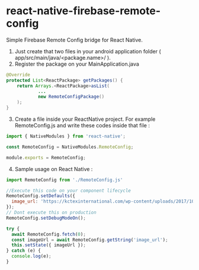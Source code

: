 # react-native-firebase-remote-config
Simple Firebase Remote Config bridge for React Native.

1. Just create that two files in your android application folder ( app/src/main/java/<package.name>/ ).
2. Register the package on your MainApplication.java
```java
@Override
protected List<ReactPackage> getPackages() {
    return Arrays.<ReactPackage>asList(
            ...
            new RemoteConfigPackage()
    );
}
```
3. Create a file inside your ReactNative project. For example RemoteConfig.js and write these codes inside that file :
```javascript
import { NativeModules } from 'react-native';

const RemoteConfig = NativeModules.RemoteConfig;

module.exports = RemoteConfig;
```

4. Sample usage on React Native :

```javascript
import RemoteConfig from './RemoteConfig.js'

//Execute this code on your component lifecycle
RemoteConfig.setDefaults({
  image_url: 'https://kctexinternational.com/wp-content/uploads/2017/10/slider-img-1.png'
});
// Dont execute this on production
RemoteConfig.setDebugModeOn();

try {
  await RemoteConfig.fetch(0);
  const imageUrl = await RemoteConfig.getString('image_url');
  this.setState({ imageUrl });
} catch (e) {
  console.log(e);
}
```
